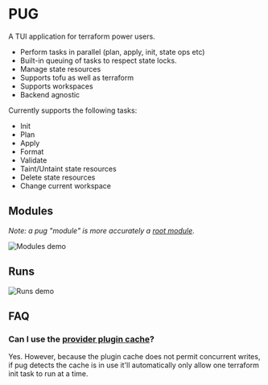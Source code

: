 # PUG

A TUI application for terraform power users.

* Perform tasks in parallel (plan, apply, init, state ops etc)
* Built-in queuing of tasks to respect state locks.
* Manage state resources
* Supports tofu as well as terraform
* Supports workspaces
* Backend agnostic

Currently supports the following tasks:

* Init
* Plan
* Apply
* Format
* Validate
* Taint/Untaint state resources
* Delete state resources
* Change current workspace

## Modules

*Note: a pug "module" is more accurately a [root module](https://developer.hashicorp.com/terraform/language/modules#the-root-module)*.

![Modules demo](https://vhs.charm.sh/vhs-3S1rr3069uuKKYVgjD8NtJ.gif)

## Runs

![Runs demo](https://vhs.charm.sh/vhs-3S1rr3069uuKKYVgjD8NtJ.gif)


## FAQ

### Can I use the [provider plugin cache](https://developer.hashicorp.com/terraform/cli/config/config-file#provider-plugin-cache)?

Yes. However, because the plugin cache does not permit concurrent writes, if pug detects the cache is in use it'll automatically only allow one terraform init task to run at a time.
